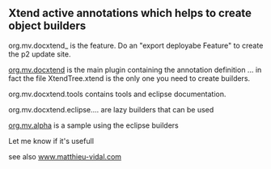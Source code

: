 <h2>Xtend active annotations which helps to create object builders</h2>

<p>org.mv.docxtend_ is the feature. Do an "export deployabe Feature" to create the p2 update site.</p>

<p><a target="other" href="http://htmlpreview.github.io/?https://raw.github.com/mvvvv/DocXtend/master/org.mv.docxtend.tools/html/xtendtree.html">
org.mv.docxtend</a> is the main plugin containing the annotation definition ... in fact the file XtendTree.xtend is the only one you need to create builders.</p>

<p>org.mv.docxtend.tools contains tools and eclipse documentation.</p>

<p>org.mv.docxtend.eclipse.... are lazy builders that can be used </p>

<p><a target="ohter" href="http://htmlpreview.github.io/?https://raw.github.com/mvvvv/DocXtend/master/org.mv.docxtend.tools/html/e4SWTexample.html">
org.mv.alpha</a> is a sample using the eclipse builders </p>

<p>Let me know if it's usefull</p>

<p>see also <a href="http://www.matthieu-vidal.com">www.matthieu-vidal.com</a></p>

